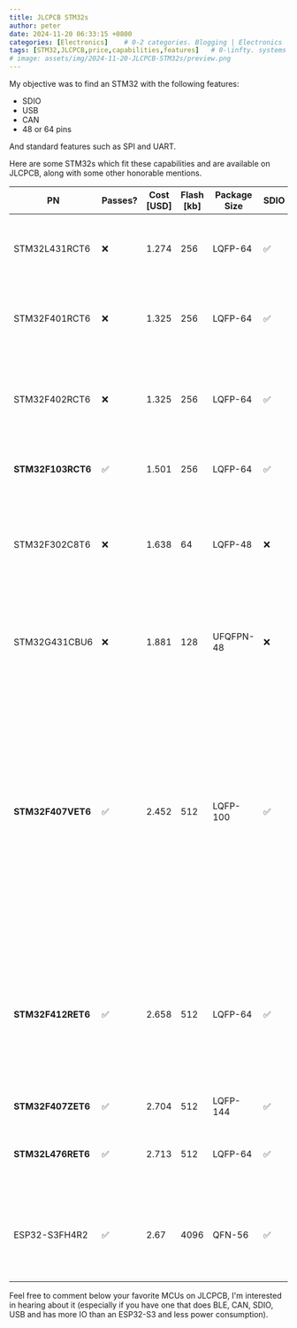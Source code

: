 ```yaml
---
title: JLCPCB STM32s
author: peter
date: 2024-11-20 06:33:15 +0800
categories: [Electronics]    # 0-2 categories. Blogging | Electronics | Programming | Mechanical | SelfHosting | Guides | University
tags: [STM32,JLCPCB,price,capabilities,features]   # 0-\infty. systems | embedded | rf | microwave | electronics | solidworks | automation | tip
# image: assets/img/2024-11-20-JLCPCB-STM32s/preview.png
---
```


My objective was to find an STM32 with the following features:

- SDIO
- USB
- CAN
- 48 or 64 pins

And standard features such as SPI and UART.

Here are some STM32s which fit these capabilities and are available on JLCPCB, along with some other honorable mentions.

| PN                | Passes? | Cost [USD] | Flash [kb] | Package Size | SDIO | USB | CAN | Notes                                                                                                                                                                                             |
| ----------------- | ------- | ---------- | ---------- | ------------ | ---- | --- | --- | ------------------------------------------------------------------------------------------------------------------------------------------------------------------------------------------------- |
| STM32L431RCT6     | ❌       | 1.274      | 256        | LQFP-64      | ✅    | ❌   | ✅   | Very low price for its capabilities, shame it is missing USB.                                                                                                                                     |
| STM32F401RCT6     | ❌       | 1.325      | 256        | LQFP-64      | ✅    | ✅   | ❌   | Again, an abnormally good value chip, but it is missing CAN.                                                                                                                                      |
| STM32F402RCT6     | ❌       | 1.325      | 256        | LQFP-64      | ✅    | ✅   | ❌   | It's datasheet is in Chinese and ST doesn't advertise it or sell it elsewhere.                                                                                                                    |
| **STM32F103RCT6** | ✅       | 1.501      | 256        | LQFP-64      | ✅    | ✅   | ✅   | The cheapest matching the criteria.                                                                                                                                                               |
| STM32F302C8T6     | ❌       | 1.638      | 64         | LQFP-48      | ❌    | ✅   | ✅   | Used on Neptunium 1. This is the cheapest chip with USB, CAN and DSP instructions.                                                                                                                |
| STM32G431CBU6     | ❌       | 1.881      | 128        | UFQFPN-48    | ❌    | ✅   | ✅   | Very capable processor with FDCAN, USB PD and higher frequency.                                                                                                                                   |
| **STM32F407VET6** | ✅       | 2.452      | 512        | LQFP-100     | ✅    | ✅   | ✅   | Very capable processor the cheapest one with all three interfaces but its package is too large for my application. The processor has many other interfaces (camera, Ethernet) and high frequency. |
| **STM32F412RET6** | ✅       | 2.658      | 512        | LQFP-64      | ✅    | ✅   | ✅   | Very capable processor, the cheapest one matching the criteria AND has DSP instructions. Has two CAN interfaces.                                                                                  |
| **STM32F407ZET6** | ✅       | 2.704      | 512        | LQFP-144     | ✅    | ✅   | ✅   | Huge package                                                                                                                                                                                      |
| **STM32L476RET6** | ✅       | 2.713      | 512        | LQFP-64      | ✅    | ✅   | ✅   | The cheapest matching the criteria in the L4 lineup.                                                                                                                                              |
| ESP32-S3FH4R2     | ✅       | 2.67       | 4096       | QFN-56       | ✅    | ✅   | ✅   | Yes, but it's power hungry and does not have enough I/O for my application.                                                                                                                       |

Feel free to comment below your favorite MCUs on JLCPCB, I'm interested in hearing about it (especially if you have one that does BLE, CAN, SDIO, USB and has more IO than an ESP32-S3 and less power consumption).